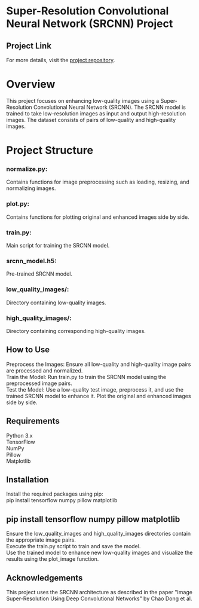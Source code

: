 # Super-Resolution Convolutional Neural Network (SRCNN) Project


## Project Link

For more details, visit the [project repository](https://github.com/Shyam414/Image-Enhancement).

# Overview


This project focuses on enhancing low-quality images using a Super-Resolution Convolutional Neural Network (SRCNN). The SRCNN model is trained to take low-resolution images as input and output high-resolution images. The dataset consists of pairs of low-quality and high-quality images.

# Project Structure
### normalize.py: 
Contains functions for image preprocessing such as loading, resizing, and normalizing images.
### plot.py: 
Contains functions for plotting original and enhanced images side by side.
### train.py: 
Main script for training the SRCNN model.
### srcnn_model.h5: 
Pre-trained SRCNN model.
### low_quality_images/: 
Directory containing low-quality images.
### high_quality_images/: 
Directory containing corresponding high-quality images.

## How to Use
Preprocess the Images: Ensure all low-quality and high-quality image pairs are processed and normalized.<br>
Train the Model: Run train.py to train the SRCNN model using the preprocessed image pairs.<br>
Test the Model: Use a low-quality test image, preprocess it, and use the trained SRCNN model to enhance it. Plot the original and enhanced images side by side.
## Requirements
Python 3.x<br>
TensorFlow<br>
NumPy<br>
Pillow<br>
Matplotlib

## Installation
Install the required packages using pip:<br>
pip install tensorflow numpy pillow matplotlib
## pip install tensorflow numpy pillow matplotlib
Ensure the low_quality_images and high_quality_images directories contain the appropriate image pairs.<br>
Execute the train.py script to train and save the model.<br>
Use the trained model to enhance new low-quality images and visualize the results using the plot_image function.

## Acknowledgements
This project uses the SRCNN architecture as described in the paper "Image Super-Resolution Using Deep Convolutional Networks" by Chao Dong et al.
